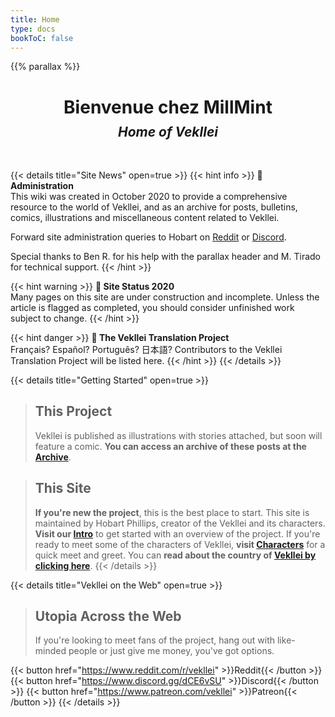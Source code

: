 ```yaml
---
title: Home
type: docs
bookToC: false
---
```


{{% parallax %}}

<h1 style="text-align: center; margin-bottom: 10px;">
Bienvenue chez MillMint</h1>
<h2 style="text-align: center; margin-top: 0px;">
<i>Home of Vekllei</i></h2>

<br>

{{< details title="Site News" open=true >}}
{{< hint info >}}
**🌺 Administration**  
This wiki was created in October 2020 to provide a comprehensive resource to the world of Vekllei, and as an archive for posts, bulletins, comics, illustrations and miscellaneous content related to Vekllei.

Forward site administration queries to Hobart on [Reddit](https://www.reddit.com/r/vekllei) or [Discord](https://www.discord.gg/dCE6vSU).

Special thanks to Ben R. for his help with the parallax header and M. Tirado for technical support.
{{< /hint >}}

{{< hint warning >}}
**🌸 Site Status 2020**  
Many pages on this site are under construction and incomplete. Unless the article is flagged as completed, you should consider unfinished work subject to change.
{{< /hint >}}

{{< hint danger >}}
**🌼 The Vekllei Translation Project**  
Français? Español? Português? 日本語? Contributors to the Vekllei Translation Project will be listed here.
{{< /hint >}}
{{< /details >}}

{{< details title="Getting Started" open=true >}}

>## This Project
>Vekllei is published as illustrations with stories attached, but soon will feature a comic. **You can access an archive of these posts at the [Archive](posts/_index.md)**.

>## This Site
>**If you're new the project**, this is the best place to start. This site is maintained by Hobart Phillips, creator of the Vekllei and its characters. **Visit our [Intro](docs/MillMint/intro.md)** to get started with an overview of the project. If you're ready to meet some of the characters of Vekllei, **visit [Characters](docs/MillMint/characters.md)** for a quick meet and greet. You can **read about the country of [Vekllei by clicking here](docs/MillMint/vekllei.md)**.
{{< /details >}}

{{< details title="Vekllei on the Web" open=true >}}
>## Utopia Across the Web
>If you're looking to meet fans of the project, hang out with like-minded people or just give me money, you've got options.

{{< button href="https://www.reddit.com/r/vekllei" >}}Reddit{{< /button >}}
{{< button href="https://www.discord.gg/dCE6vSU" >}}Discord{{< /button >}}
{{< button href="https://www.patreon.com/vekllei" >}}Patreon{{< /button >}}
{{< /details >}}
